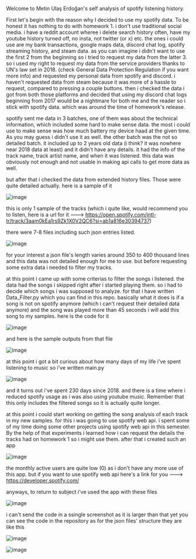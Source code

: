 Welcome to Metin Ulaş Erdoğan's self analysis of spotify listening history.

First let's begin with the reason why I decided to use my spotify data.
To be honest it has nothing to do with homework 1. i don't use traditional social media. i have a reddit account wheree i delete search history often, have my youtube history turned off, no insta, not twitter (or x) etc.
the ones i could use are my bank transactions, google maps data, discord chat log, spotify streaming history, and steam data.
as you can imagine i didn't want to use the first 2 from the beginning so i tried to request my data from the latter 3.
so i used my right to request my data from the service providers thanks to UN's law set in 2018. (check General Data Protection Regulation if you want more info) and requested my personal data from spotify and discord.
i haven't requested data from steam because it was more of a hassle to request, compared to pressing a couple buttons.
then i checked the data i got from both those platforms and decided that using my discord chat logs beginning from 2017 would be a nightmare for both me and the reader so i stick with spotify data. which was around the time of homework's release.

spotify sent me data in 3 batches, one of them was about the technical information, which included some hard to make sense data. the most i could use to make sense was how much battery my device haad at the given time. As you may guess i didn't use it as well.
the other batch was the not so detailed batch. it included up to 2 years old data (i think? it was nowhere near 2018 data at least) and it didn't have any details. it had the info of the track name, track artist name, and when it was listened.
this data was obviously not enough and not usable in making api calls to get more data as well.

but after that i checked the data from extended history files. Those were quite detailed actually. here is a sample of it

![image](https://github.com/PiercingSnowflake/FabulA-sPersonalTrackAnalyzer/assets/56087824/41743d5e-c4a9-4ccb-98ee-c42711f95449)

this is only 1 sample of the tracks (which i quite like, would recommend you to listen, here is a url for it ---> https://open.spotify.com/intl-tr/track/3aam0kEa1rs9Zk1X0V2QC6?si=ab1a816e30394737)

there were 7-8 files including such json entries listed.

![image](https://github.com/PiercingSnowflake/FabulA-sPersonalTrackAnalyzer/assets/56087824/c0af96ca-384a-4d25-b919-b523262ff045)

for your interest a json file's length varies around 350 to 400 thousand lines
and this data was not detailed enough for me to use. but before requesting some extra data i needed to filter my tracks.

at this point i came up with some criterias to filter the songs i listened.
the data had the songs i skipped right after i started playing them. so i had to decide which songs i was supposed to analyze.
for that i have written Data_Filter.py which you can find in this repo.
basically what it does is if a song is not on spotify anymore (which i can't request their detailed data anymore) and the song was played more than 45 seconds i will add this song to my samples.
here is the code for it

![image](https://github.com/PiercingSnowflake/FabulA-sPersonalTrackAnalyzer/assets/56087824/1d96781e-9d0d-4294-b95c-24b3538559c5)

and here is the sample outputs from that file

![image](https://github.com/PiercingSnowflake/FabulA-sPersonalTrackAnalyzer/assets/56087824/71444822-b360-4375-8cba-e59e5bc41bba)

at this point i got a bit curious about how many days of my life i've spent listening to music so i've written main.py

![image](https://github.com/PiercingSnowflake/FabulA-sPersonalTrackAnalyzer/assets/56087824/def5de37-5d21-45cf-b6f4-4b554f51257f)

and it turns out i've spent 230 days since 2018. and there is a time where i reduced spotify usage as i was also using youtube music. Remember that this only includes the filtered songs so it is actually quite longer.


at this point i could start working on getting the song analysis of each track in my new samples. for this i was going to use spotify web api.
i spent some of my time doing some other projects using spotify web api in this semester. By the help of that experiments i learned how i can request the details the tracks had on homework 1 so i might use them.
after that i created such an app

![image](https://github.com/PiercingSnowflake/FabulA-sPersonalTrackAnalyzer/assets/56087824/e1e94e62-70c9-4eeb-849a-0462f81532ef)

the monthly active users are quite low (0) as i don't have any more use of this app.
but if you want to use spotify web api here's a link for you ---> https://developer.spotify.com/

anyways, to return to subject i've used the app with these files

![image](https://github.com/PiercingSnowflake/FabulA-sPersonalTrackAnalyzer/assets/56087824/6c514973-eb34-4819-a88b-f017f4ccc78d)

i can't send the code in a ssingle screenshot as it is larger than that yet you can see the code in the repository
as for the json files' structure they are like this

![image](https://github.com/PiercingSnowflake/FabulA-sPersonalTrackAnalyzer/assets/56087824/7dbc4f6e-089d-4449-ac3a-56f876d9f6b3)

![image](https://github.com/PiercingSnowflake/FabulA-sPersonalTrackAnalyzer/assets/56087824/4bb37540-5293-4e2d-b3d4-c0d6277357d9)








